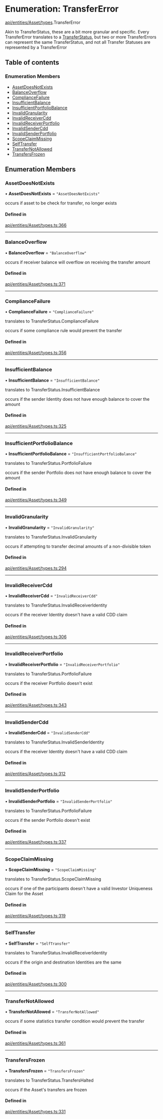 # Enumeration: TransferError

[api/entities/Asset/types](../wiki/api.entities.Asset.types).TransferError

Akin to TransferStatus, these are a bit more granular and specific. Every TransferError translates to
  a [TransferStatus](../wiki/api.entities.Asset.types.TransferStatus), but two or more TransferErrors can represent the same TransferStatus, and
  not all Transfer Statuses are represented by a TransferError

## Table of contents

### Enumeration Members

- [AssetDoesNotExists](../wiki/api.entities.Asset.types.TransferError#assetdoesnotexists)
- [BalanceOverflow](../wiki/api.entities.Asset.types.TransferError#balanceoverflow)
- [ComplianceFailure](../wiki/api.entities.Asset.types.TransferError#compliancefailure)
- [InsufficientBalance](../wiki/api.entities.Asset.types.TransferError#insufficientbalance)
- [InsufficientPortfolioBalance](../wiki/api.entities.Asset.types.TransferError#insufficientportfoliobalance)
- [InvalidGranularity](../wiki/api.entities.Asset.types.TransferError#invalidgranularity)
- [InvalidReceiverCdd](../wiki/api.entities.Asset.types.TransferError#invalidreceivercdd)
- [InvalidReceiverPortfolio](../wiki/api.entities.Asset.types.TransferError#invalidreceiverportfolio)
- [InvalidSenderCdd](../wiki/api.entities.Asset.types.TransferError#invalidsendercdd)
- [InvalidSenderPortfolio](../wiki/api.entities.Asset.types.TransferError#invalidsenderportfolio)
- [ScopeClaimMissing](../wiki/api.entities.Asset.types.TransferError#scopeclaimmissing)
- [SelfTransfer](../wiki/api.entities.Asset.types.TransferError#selftransfer)
- [TransferNotAllowed](../wiki/api.entities.Asset.types.TransferError#transfernotallowed)
- [TransfersFrozen](../wiki/api.entities.Asset.types.TransferError#transfersfrozen)

## Enumeration Members

### AssetDoesNotExists

• **AssetDoesNotExists** = ``"AssetDoesNotExists"``

occurs if asset to be check for transfer, no longer exists

#### Defined in

[api/entities/Asset/types.ts:366](https://github.com/PolymeshAssociation/polymesh-sdk/blob/9a8715021/src/api/entities/Asset/types.ts#L366)

___

### BalanceOverflow

• **BalanceOverflow** = ``"BalanceOverflow"``

occurs if receiver balance will overflow on receiving the transfer amount

#### Defined in

[api/entities/Asset/types.ts:371](https://github.com/PolymeshAssociation/polymesh-sdk/blob/9a8715021/src/api/entities/Asset/types.ts#L371)

___

### ComplianceFailure

• **ComplianceFailure** = ``"ComplianceFailure"``

translates to TransferStatus.ComplianceFailure

occurs if some compliance rule would prevent the transfer

#### Defined in

[api/entities/Asset/types.ts:356](https://github.com/PolymeshAssociation/polymesh-sdk/blob/9a8715021/src/api/entities/Asset/types.ts#L356)

___

### InsufficientBalance

• **InsufficientBalance** = ``"InsufficientBalance"``

translates to TransferStatus.InsufficientBalance

occurs if the sender Identity does not have enough balance to cover the amount

#### Defined in

[api/entities/Asset/types.ts:325](https://github.com/PolymeshAssociation/polymesh-sdk/blob/9a8715021/src/api/entities/Asset/types.ts#L325)

___

### InsufficientPortfolioBalance

• **InsufficientPortfolioBalance** = ``"InsufficientPortfolioBalance"``

translates to TransferStatus.PortfolioFailure

occurs if the sender Portfolio does not have enough balance to cover the amount

#### Defined in

[api/entities/Asset/types.ts:349](https://github.com/PolymeshAssociation/polymesh-sdk/blob/9a8715021/src/api/entities/Asset/types.ts#L349)

___

### InvalidGranularity

• **InvalidGranularity** = ``"InvalidGranularity"``

translates to TransferStatus.InvalidGranularity

occurs if attempting to transfer decimal amounts of a non-divisible token

#### Defined in

[api/entities/Asset/types.ts:294](https://github.com/PolymeshAssociation/polymesh-sdk/blob/9a8715021/src/api/entities/Asset/types.ts#L294)

___

### InvalidReceiverCdd

• **InvalidReceiverCdd** = ``"InvalidReceiverCdd"``

translates to TransferStatus.InvalidReceiverIdentity

occurs if the receiver Identity doesn't have a valid CDD claim

#### Defined in

[api/entities/Asset/types.ts:306](https://github.com/PolymeshAssociation/polymesh-sdk/blob/9a8715021/src/api/entities/Asset/types.ts#L306)

___

### InvalidReceiverPortfolio

• **InvalidReceiverPortfolio** = ``"InvalidReceiverPortfolio"``

translates to TransferStatus.PortfolioFailure

occurs if the receiver Portfolio doesn't exist

#### Defined in

[api/entities/Asset/types.ts:343](https://github.com/PolymeshAssociation/polymesh-sdk/blob/9a8715021/src/api/entities/Asset/types.ts#L343)

___

### InvalidSenderCdd

• **InvalidSenderCdd** = ``"InvalidSenderCdd"``

translates to TransferStatus.InvalidSenderIdentity

occurs if the receiver Identity doesn't have a valid CDD claim

#### Defined in

[api/entities/Asset/types.ts:312](https://github.com/PolymeshAssociation/polymesh-sdk/blob/9a8715021/src/api/entities/Asset/types.ts#L312)

___

### InvalidSenderPortfolio

• **InvalidSenderPortfolio** = ``"InvalidSenderPortfolio"``

translates to TransferStatus.PortfolioFailure

occurs if the sender Portfolio doesn't exist

#### Defined in

[api/entities/Asset/types.ts:337](https://github.com/PolymeshAssociation/polymesh-sdk/blob/9a8715021/src/api/entities/Asset/types.ts#L337)

___

### ScopeClaimMissing

• **ScopeClaimMissing** = ``"ScopeClaimMissing"``

translates to TransferStatus.ScopeClaimMissing

occurs if one of the participants doesn't have a valid Investor Uniqueness Claim for
  the Asset

#### Defined in

[api/entities/Asset/types.ts:319](https://github.com/PolymeshAssociation/polymesh-sdk/blob/9a8715021/src/api/entities/Asset/types.ts#L319)

___

### SelfTransfer

• **SelfTransfer** = ``"SelfTransfer"``

translates to TransferStatus.InvalidReceiverIdentity

occurs if the origin and destination Identities are the same

#### Defined in

[api/entities/Asset/types.ts:300](https://github.com/PolymeshAssociation/polymesh-sdk/blob/9a8715021/src/api/entities/Asset/types.ts#L300)

___

### TransferNotAllowed

• **TransferNotAllowed** = ``"TransferNotAllowed"``

occurs if some statistics transfer condition would prevent the transfer

#### Defined in

[api/entities/Asset/types.ts:361](https://github.com/PolymeshAssociation/polymesh-sdk/blob/9a8715021/src/api/entities/Asset/types.ts#L361)

___

### TransfersFrozen

• **TransfersFrozen** = ``"TransfersFrozen"``

translates to TransferStatus.TransfersHalted

occurs if the Asset's transfers are frozen

#### Defined in

[api/entities/Asset/types.ts:331](https://github.com/PolymeshAssociation/polymesh-sdk/blob/9a8715021/src/api/entities/Asset/types.ts#L331)
